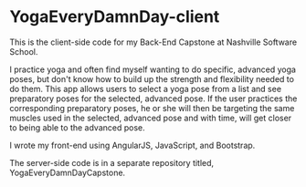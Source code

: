 # YogaEveryDamnDay-client

This is the client-side code for my Back-End Capstone at Nashville Software School.

I practice yoga and often find myself wanting to do specific, advanced yoga poses, but don't know how to build up the strength and flexibility needed to do them. This app allows users to select a yoga pose from a list and see preparatory poses for the selected, advanced pose. If the user practices the corresponding preparatory poses, he or she will then be targeting the same muscles used in the selected, advanced pose and with time, will get closer to being able to the advanced pose.

I wrote my front-end using AngularJS, JavaScript, and Bootstrap.

The server-side code is in a separate repository titled, YogaEveryDamnDayCapstone.
